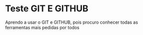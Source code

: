 # Teste GIT E GITHUB
Aprendo a usar o GIT e GITHUB, pois procuro conhecer todas as ferramentas mais pedidas por todos